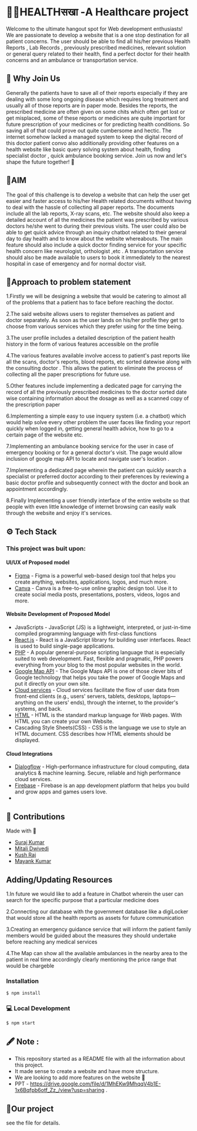 # 🧑‍⚕️HEALTHसखा -A Healthcare project

Welcome to the ultimate hangout spot for Web development enthusiasts! We are passionate to develop a website that is a one stop destination for all patient concerns. The
user should be able to find all his/her previous Health Reports , Lab Records ,
previously prescribed medicines, relevant solution or general query related to
their health, find a perfect doctor for their health concerns and an ambulance or
transportation service.


## 👋 Why Join Us 
Generally the patients have to save all of their reports especially if
they are dealing with some long ongoing disease which requires
long treatment and usually all of those reports are in paper mode.
Besides the reports, the prescribed medicine are often given on
some chits which often get lost or get misplaced, some of these
reports or medicines are quite important for future prescription of
your medicines or for predicting health conditions. So saving all of
that could prove out quite cumbersome and hectic. The internet
somehow lacked a managed system to keep the digital record of
this doctor patient convo also additionally providing other features
on a health website like basic query solving system about health,
finding specialist doctor , quick ambulance booking service. Join us now and let's shape the future together! 🌟

## 🎯AIM
The goal of this challenge is to develop a website that
can help the user get easier and faster access to his/her
Health related documents without having to deal with
the hassle of collecting all paper reports. The
documents include all the lab reports, X-ray scans, etc.
The website should also keep a detailed account of all
the medicines the patient was prescribed by various
doctors he/she went to during their previous visits. The
user could also be able to get quick advice through an
inquiry chatbot related to their general day to day health
and to know about the website whereabouts. The main
feature should also include a quick doctor finding
service for your specific health concern like neurologist,
orthologist ,etc . A transportation service should also be
made available to users to book it immediately to the
nearest hospital in case of emergency and for normal
doctor visit.

## 🤔Approach to problem statement

1.Firstly we will be designing a website that would be catering to almost
all of the problems that a patient has to face before reaching the
doctor.

2.The said website allows users to register themselves as patient and
doctor separately. As soon as the user lands on his/her profile they get to
choose from various services which they prefer using for the time being.

3.The user profile includes a detailed description of the patient health
history in the form of various features accessible on the profile

4.The various features available involve access to patient's past reports like
all the scans, doctor's reports, blood reports, etc sorted datewise along
with the consulting doctor . This allows the patient to eliminate the process
of collecting all the paper prescriptions for future use.

5.Other features include implementing a dedicated page
for carrying the record of all the previously prescribed
medicines to the doctor sorted date wise containing
information about the dosage as well as a scanned copy
of the prescription paper

6.Implementing a simple easy to use inquery
system (i.e. a chatbot) which would help
solve every other problem the user faces like
finding your report quickly when logged in,
getting general health advice, how to go to a
certain page of the website etc. 

7.Implementing an ambulance booking service for
the user in case of emergency booking or for a
general doctor's visit. The page would allow
inclusion of google map API to locate and navigate
user's location .

7.Implementing a dedicated page wherein the
patient can quickly search a specialist or
preferred doctor according to their preferences
by reviewing a basic doctor profile and
subsequently connect with the doctor and book
an appointment accordingly.

8.Finally Implementing a user friendly interface of
the entire website so that people with even little
knowledge of internet browsing can easily walk
through the website and enjoy it's services.


## ⚙️ Tech Stack
### This project was buit upon:
#### UI/UX of Proposed model
- [Figma](https://www.figma.com/) - Figma is a powerful web-based design tool that helps you create anything, websites, applications, logos, and much more.
- [Canva](https://www.canva.com/) - Canva is a free-to-use online graphic design tool. Use it to create social media posts, presentations, posters, videos, logos and more.
#### Website Development of Proposed Model
- JavaScripts - JavaScript (JS) is a lightweight, interpreted, or just-in-time compiled programming language with first-class functions
- [React.js](https://react.dev/) - React is a JavaScript library for building user interfaces. React is used to build single-page applications.
- [PHP](https://www.php.net/) - A popular general-purpose scripting language that is especially suited to web development.
Fast, flexible and pragmatic, PHP powers everything from your blog to the most popular websites in the world.
- [Google Map API](https://developers.google.com/maps) - The Google Maps API is one of those clever bits of Google technology that helps you take the power of Google Maps and put it directly on your own site.
- [Cloud services](https://cloud.google.com/) - Cloud services facilitate the flow of user data from front-end clients (e.g., users' servers, tablets, desktops, laptops—anything on the users' ends), through the internet, to the provider's systems, and back.
- [HTML](https://html.com/) - HTML is the standard markup language for Web pages. With HTML you can create your own Website.
- Cascading Style Sheets(CSS) - CSS is the language we use to style an HTML document. CSS describes how HTML elements should be displayed.
#### Cloud Integrations
- [Dialogflow](https://dialogflow.cloud.google.com/) - High-performance infrastructure for cloud computing, data analytics & machine learning. Secure, reliable and high performance cloud services.
-  [Firebase](https://firebase.google.com/) - Firebase is an app development platform that helps you build and grow apps and games users love.
-  
## 🧰 Contributions
Made with 💝
- [Suraj Kumar](https://github.com/suraj-markup) 
- [Mitali Dwivedi](https://github.com/Deflecting-Torque)
- [Kush Raj](https://github.com/kush-raj-nit061)
- [Mayank Kumar](https://github.com/mayank-012)
 

## Adding/Updating Resources
1.In future we would like to add a feature in
Chatbot wherein the user can search for
the specific purpose that a particular
medicine does

2.Connecting our database with the government
database like a digiLocker that would store all
the health reports as assets for future
communication

3.Creating an emergency guidance service that will
inform the patient family members would be
guided about the measures they should
undertake before reaching any medical services

4.The Map can show all the available ambulances
in the nearby area to the patient in real time
accordingly clearly mentioning the price range
that would be chargeble

### Installation

```
$ npm install
```

###  💻 Local Development

```
$ npm start
```


## 🖋️ Note :
+ This repository started as a README file with all the information about this project.
+ It made sense to create a website and have more structure.
+ We are looking to add more features on the website  🔗 
+ PPT - https://drive.google.com/file/d/1MhEKw9MhqqV4b1E-1x6Bqfpb6otf_Zz_/view?usp=sharing .


## 📂Our project
see the <a href="https://github.com/kush-raj-nit061/apna-app"></a> file for details.



